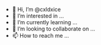 - 👋 Hi, I’m @cxldxice
- 👀 I’m interested in ...
- 🌱 I’m currently learning ...
- 💞️ I’m looking to collaborate on ...
- 📫 How to reach me ...

<!---
cxldxice/cxldxice is a ✨ special ✨ repository because its `README.md` (this file) appears on your GitHub profile.
You can click the Preview link to take a look at your changes.
--->
